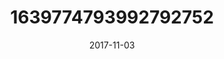 ---
title: "1639774793992792752"
cover: "2017-11-03 19.06.49 1639774793992792752_46248401"
photo: "2017-11-03 19.06.49 1639774793992792752_46248401"
date: "2017-11-03"
type: "photo"
---